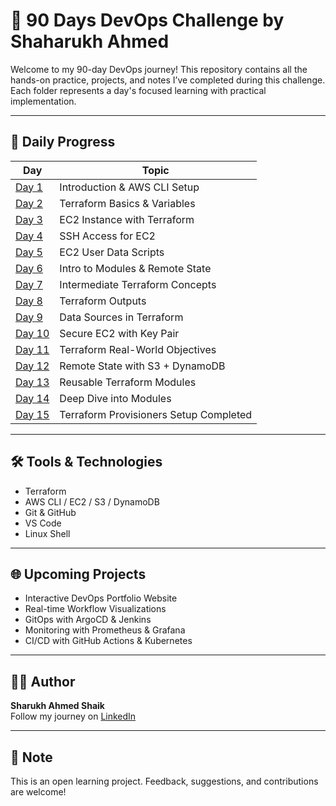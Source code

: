 # 🚀 90 Days DevOps Challenge by Shaharukh Ahmed

Welcome to my 90-day DevOps journey! This repository contains all the hands-on practice, projects, and notes I’ve completed during this challenge. Each folder represents a day's focused learning with practical implementation.

---

## 📅 Daily Progress

| Day | Topic |
|-----|-------|
| [Day 1](./Day-1) | Introduction & AWS CLI Setup |
| [Day 2](./Day-2-terraform-variables) | Terraform Basics & Variables |
| [Day 3](./Day-3-terraform-ec2-instance) | EC2 Instance with Terraform |
| [Day 4](./Day-4-ec2-ssh) | SSH Access for EC2 |
| [Day 5](./Day-5-ec2-userdata) | EC2 User Data Scripts |
| [Day 6](./Day-6-remote-state-modules) | Intro to Modules & Remote State |
| [Day 7](./Day-7-intermediate) | Intermediate Terraform Concepts |
| [Day 8](./Day-8-terraform-outputs-usage) | Terraform Outputs |
| [Day 9](./Day-9-data) | Data Sources in Terraform |
| [Day 10](./Day-10-secure-ec2-with-ssh-using-aws_key_pair-in-terraform) | Secure EC2 with Key Pair |
| [Day 11](./Day-11-objectives) | Terraform Real-World Objectives |
| [Day 12](./Day-12-remote-state-management-using-s3-and-dynamodb) | Remote State with S3 + DynamoDB |
| [Day 13](./day-13-modules) | Reusable Terraform Modules |
| [Day 14](./Day-14-deep-dive-into-terraform-modules) | Deep Dive into Modules |
| [Day 15](./Day-15-terraform-provisioners-setup-completed) | Terraform Provisioners Setup Completed |

---

## 🛠️ Tools & Technologies

- Terraform
- AWS CLI / EC2 / S3 / DynamoDB
- Git & GitHub
- VS Code
- Linux Shell

---

## 🌐 Upcoming Projects

- Interactive DevOps Portfolio Website  
- Real-time Workflow Visualizations  
- GitOps with ArgoCD & Jenkins  
- Monitoring with Prometheus & Grafana  
- CI/CD with GitHub Actions & Kubernetes

---

## 👨‍💻 Author

**Sharukh Ahmed Shaik**  
Follow my journey on [LinkedIn](https://www.linkedin.com/in/sharukh-ahmed-shaik-3069ab228/)

---

## 📌 Note

This is an open learning project. Feedback, suggestions, and contributions are welcome!
